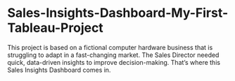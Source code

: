 # Sales-Insights-Dashboard-My-First-Tableau-Project
This project is based on a fictional computer hardware business that is struggling to adapt in a fast-changing market. The Sales Director needed quick, data-driven insights to improve decision-making. That’s where this Sales Insights Dashboard comes in.
